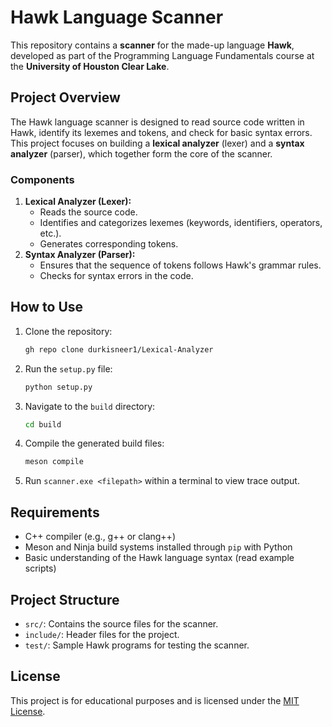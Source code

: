 # Hawk Language Scanner
This repository contains a **scanner** for the made-up language **Hawk**, developed as part of the Programming Language Fundamentals course at the **University of Houston Clear Lake**.

## Project Overview
The Hawk language scanner is designed to read source code written in Hawk, identify its lexemes and tokens, and check for basic syntax errors. This project focuses on building a **lexical analyzer** (lexer) and a **syntax analyzer** (parser), which together form the core of the scanner.

### Components
1. **Lexical Analyzer (Lexer):**
   - Reads the source code.
   - Identifies and categorizes lexemes (keywords, identifiers, operators, etc.).
   - Generates corresponding tokens.
2. **Syntax Analyzer (Parser):**
   - Ensures that the sequence of tokens follows Hawk's grammar rules.
   - Checks for syntax errors in the code.

## How to Use
1. Clone the repository:
   ```bash
   gh repo clone durkisneer1/Lexical-Analyzer
   ```
2. Run the `setup.py` file:
   ```bash
   python setup.py
   ```
3. Navigate to the `build` directory:
   ```bash
   cd build
   ```
4. Compile the generated build files:
   ```bash
   meson compile
   ```
5. Run `scanner.exe <filepath>` within a terminal to view trace output.

## Requirements
- C++ compiler (e.g., g++ or clang++)
- Meson and Ninja build systems installed through `pip` with Python
- Basic understanding of the Hawk language syntax (read example scripts)

## Project Structure
- `src/`: Contains the source files for the scanner.
- `include/`: Header files for the project.
- `test/`: Sample Hawk programs for testing the scanner.

## License
This project is for educational purposes and is licensed under the [MIT License](https://github.com/durkisneer1/Lexical-Analyzer/blob/main/LICENSE).
